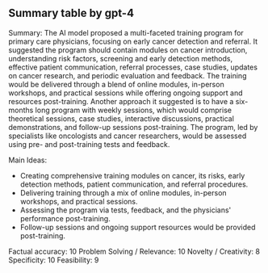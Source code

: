 ## Summary table by gpt-4
Summary: 
The AI model proposed a multi-faceted training program for primary care physicians, focusing on early cancer detection and referral. It suggested the program should contain modules on cancer introduction, understanding risk factors, screening and early detection methods, effective patient communication, referral processes, case studies, updates on cancer research, and periodic evaluation and feedback. The training would be delivered through a blend of online modules, in-person workshops, and practical sessions while offering ongoing support and resources post-training. Another approach it suggested is to have a six-months long program with weekly sessions, which would comprise theoretical sessions, case studies, interactive discussions, practical demonstrations, and follow-up sessions post-training. The program, led by specialists like oncologists and cancer researchers, would be assessed using pre- and post-training tests and feedback.

Main Ideas: 
- Creating comprehensive training modules on cancer, its risks, early detection methods, patient communication, and referral procedures.
- Delivering training through a mix of online modules, in-person workshops, and practical sessions.
- Assessing the program via tests, feedback, and the physicians' performance post-training.
- Follow-up sessions and ongoing support resources would be provided post-training.

Factual accuracy: 10
Problem Solving / Relevance: 10
Novelty / Creativity: 8
Specificity: 10
Feasibility: 9